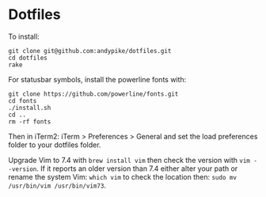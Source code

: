 # Dotfiles

To install:

```
git clone git@github.com:andypike/dotfiles.git
cd dotfiles
rake
```

For statusbar symbols, install the powerline fonts with:

```
git clone https://github.com/powerline/fonts.git
cd fonts
./install.sh
cd ..
rm -rf fonts
```

Then in iTerm2: iTerm > Preferences > General and set the load preferences
folder to your dotfiles folder.

Upgrade Vim to 7.4 with `brew install vim` then check the version with
`vim --version`. If it reports an older version than 7.4 either alter your path
or rename the system Vim: `which vim` to check the location then:
`sudo mv /usr/bin/vim /usr/bin/vim73`.
